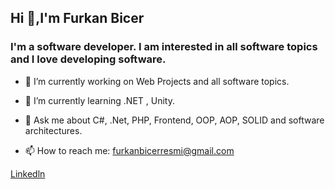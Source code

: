 ## Hi 👋,I'm Furkan Bicer

### I'm a software developer. I am interested in all software topics and I love developing software.

- 🔭 I’m currently working on Web Projects and all software topics.
- 🌱 I’m currently learning .NET , Unity.

- 💬 Ask me about C#, .Net, PHP, Frontend, OOP, AOP, SOLID and software architectures.
- 📫 How to reach me: furkanbicerresmi@gmail.com

[Linkedln](https://www.linkedin.com/in/bicerfurkan)


